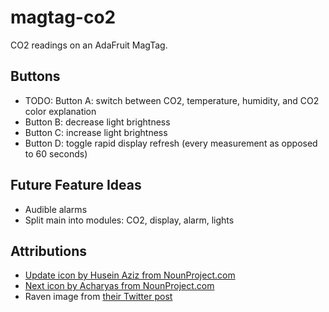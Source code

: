 # magtag-co2

CO2 readings on an AdaFruit MagTag.

## Buttons

* TODO: Button A: switch between CO2, temperature, humidity, and CO2 color explanation
* Button B: decrease light brightness
* Button C: increase light brightness
* Button D: toggle rapid display refresh (every measurement as opposed to 60 seconds)

## Future Feature Ideas

* Audible alarms
* Split main into modules: CO2, display, alarm, lights

## Attributions

* [Update icon by Husein Aziz from NounProject.com](https://thenounproject.com/icon/update-1145134/)
* [Next icon by Acharyas from NounProject.com](https://thenounproject.com/icon/next-1548802/)
* Raven image from [their Twitter post](https://twitter.com/theRavenApp/status/1547272615118643200)
